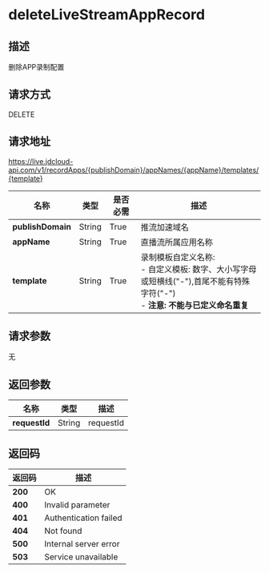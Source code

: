 # deleteLiveStreamAppRecord


## 描述
删除APP录制配置

## 请求方式
DELETE

## 请求地址
https://live.jdcloud-api.com/v1/recordApps/{publishDomain}/appNames/{appName}/templates/{template}

|名称|类型|是否必需|描述|
|---|---|---|---|
|**publishDomain**|String|True|推流加速域名|
|**appName**|String|True|直播流所属应用名称|
|**template**|String|True|录制模板自定义名称:<br> - 自定义模板:  数字、大小写字母或短横线("-"),首尾不能有特殊字符("-")<br>  - <b>注意: 不能与已定义命名重复</b><br>|

## 请求参数
无


## 返回参数
|名称|类型|描述|
|---|---|---|
|**requestId**|String|requestId|


## 返回码
|返回码|描述|
|---|---|
|**200**|OK|
|**400**|Invalid parameter|
|**401**|Authentication failed|
|**404**|Not found|
|**500**|Internal server error|
|**503**|Service unavailable|
